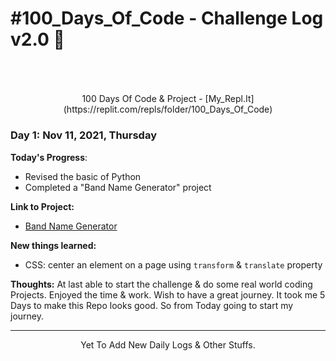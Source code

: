 # #100_Days_Of_Code - Challenge Log v2.0  :memo:
###### <br>
<p align="center">
	<a> 100 Days Of Code & Project - [My_Repl.It](https://replit.com/repls/folder/100_Days_Of_Code) </a>
</p>

### Day 1: Nov 11, 2021, Thursday

**Today's Progress**: 
- Revised the basic of Python
- Completed a "Band Name Generator" project

**Link to Project:** 
- [Band Name Generator](https://replit.com/@Shazz73/1-BandNameGenerator#main.py)

**New things learned:** 
- CSS: center an element on a page using `transform` & `translate` property

**Thoughts:**  At last able to start the challenge & do some real world coding Projects. Enjoyed the time & work. Wish to have a great journey. It took me 5 Days to make this Repo looks good. So from Today going to start my journey.

------------

<!--
### Day 2: Nov 16, 2021, Tuesday

**Today's Progress**: 
- 
-

**Link to Project:** 
- [Tip Calculator]()

**New things learned:** 
- CSS: center an element on a page using `transform` & `translate` property

**Thoughts:** 
-->











































<!--
**New things learned:** 
- JS: React interactivity & event functions like:
	- ` onMouseMove`
	- ` onMouseUp`
	- ` onMouseDown`
	- ` onClick`
	- ` onDoubleClick`
	- ` onMouseLeave`
	- ` onTouchStart`
	- ` onTouchEnd`

------------
-->
<p align="center">
	<a> Yet To Add New Daily Logs & Other Stuffs. </a>
</p>

